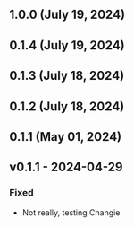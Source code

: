 ## 1.0.0 (July 19, 2024)

## 0.1.4 (July 19, 2024)

## 0.1.3 (July 18, 2024)

## 0.1.2 (July 18, 2024)

## 0.1.1 (May 01, 2024)

## v0.1.1 - 2024-04-29
### Fixed
* Not really, testing Changie